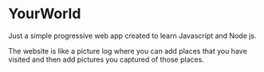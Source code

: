 # YourWorld
Just a simple progressive web app created to learn Javascript and Node js.

The website is like a picture log where you can add places that you have visited and then add pictures you captured of those places.
